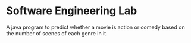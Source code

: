 # Software Engineering Lab
A java program to predict whether a movie is action or comedy based on the number of scenes of each genre in it.
